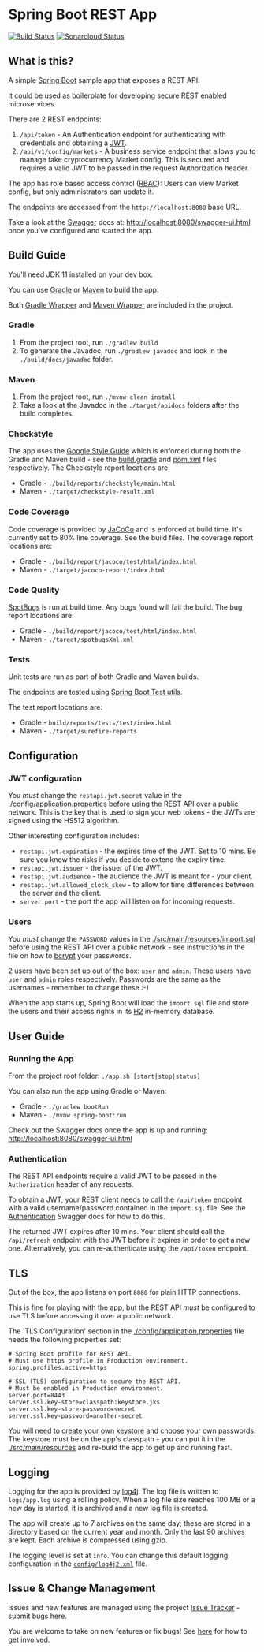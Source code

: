 # Spring Boot REST App

[![Build Status](https://travis-ci.org/gazbert/spring-boot-rest-app.svg?branch=master)](https://travis-ci.org/gazbert/spring-boot-rest-app)
[![Sonarcloud Status](https://sonarcloud.io/api/project_badges/measure?project=gazbert_spring-boot-rest-app&metric=alert_status)](https://sonarcloud.io/dashboard?id=gazbert_spring-boot-rest-app)

## What is this?

A simple [Spring Boot](http://projects.spring.io/spring-boot/) sample app that exposes a REST API.

It could be used as boilerplate for developing secure REST enabled microservices.

There are 2 REST endpoints:

1. `/api/token` - An Authentication endpoint for authenticating with credentials and obtaining a
   [JWT](https://jwt.io/).
1. `/api/v1/config/markets` - A business service endpoint that allows you to manage fake 
   cryptocurrency Market config. This is secured and requires a valid JWT to be passed in the request
   Authorization header.

The app has role based access control 
([RBAC](https://en.wikipedia.org/wiki/Role-based_access_control)): Users can view Market config, 
but only administrators can update it.

The endpoints are accessed from the `http://localhost:8080` base URL.

Take a look at the [Swagger](https://swagger.io/tools/swagger-ui/) docs at: 
[http://localhost:8080/swagger-ui.html](http://localhost:8080/swagger-ui.html) once you've configured
and started the app.

## Build Guide
You'll need JDK 11 installed on your dev box.

You can use [Gradle](https://gradle.org/) or [Maven](https://maven.apache.org) to build the app.

Both [Gradle Wrapper](https://docs.gradle.org/current/userguide/gradle_wrapper.html) and 
[Maven Wrapper](https://github.com/takari/maven-wrapper) are included in the project.
   
### Gradle
1. From the project root, run `./gradlew build`
1. To generate the Javadoc, run `./gradlew javadoc` and look in the `./build/docs/javadoc` folder.

### Maven
1. From the project root, run `./mvnw clean install`
1. Take a look at the Javadoc in the `./target/apidocs` folders after the build completes.

### Checkstyle
The app uses the [Google Style Guide](https://google.github.io/styleguide/javaguide.html)
which is enforced during both the Gradle and Maven build - see the [build.gradle](./build.gradle) 
and [pom.xml](./pom.xml) files respectively. The Checkstyle report locations are:

* Gradle - `./build/reports/checkstyle/main.html`
* Maven - `./target/checkstyle-result.xml`

### Code Coverage
Code coverage is provided by [JaCoCo](https://www.eclemma.org/jacoco/) and is enforced at build time.
It's currently set to 80% line coverage. See the build files. The coverage report locations are:

* Gradle - `./build/report/jacoco/test/html/index.html`
* Maven - `./target/jacoco-report/index.html`

### Code Quality
[SpotBugs](https://spotbugs.github.io/) is run at build time. Any bugs found will fail the build. 
The bug report locations are:

* Gradle - `./build/report/jacoco/test/html/index.html`
* Maven - `./target/spotbugsXml.xml`

### Tests
Unit tests are run as part of both Gradle and Maven builds.

The endpoints are tested using 
[Spring Boot Test utils](https://docs.spring.io/spring-boot/docs/2.1.5.RELEASE/reference/html/boot-features-testing.html).

The test report locations are:
* Gradle - `build/reports/tests/test/index.html`
* Maven - `./target/surefire-reports`

## Configuration
 
### JWT configuration
You _must_ change the `restapi.jwt.secret` value in the 
[./config/application.properties](./config/application.properties) before using the REST API over a public network.
This is the key that is used to sign your web tokens - the JWTs are signed using the HS512 algorithm.
  
Other interesting configuration includes:

* `restapi.jwt.expiration` - the expires time of the JWT. Set to 10 mins. Be sure you know the
risks if you decide to extend the expiry time.
* `restapi.jwt.issuer` - the issuer of the JWT.
* `restapi.jwt.audience` - the audience the JWT is meant for - your client.
* `restapi.jwt.allowed_clock_skew` - to allow for time differences between the server and the client.
* `server.port` - the port the app will listen on for incoming requests.

### Users
You _must_ change the `PASSWORD` values in the 
[./src/main/resources/import.sql](./src/main/resources/import.sql)
before using the REST API over a public network - see instructions in the file on how to 
[bcrypt](https://en.wikipedia.org/wiki/Bcrypt) your passwords.

2 users have been set up out of the box: `user` and `admin`. These users have `user` and `admin`
roles respectively. Passwords are the same as the usernames - remember to change these :-)

When the app starts up, Spring Boot will load the `import.sql` file and store the users and their 
access rights in its [H2](https://www.h2database.com/html/main.html) in-memory database.

## User Guide

### Running the App
From the project root folder: `./app.sh [start|stop|status]`

You can also run the app using Gradle or Maven:

* Gradle - `./gradlew bootRun`
* Maven - `./mvnw spring-boot:run`

Check out the Swagger docs once the app is up and running:
[http://localhost:8080/swagger-ui.html](http://localhost:8080/swagger-ui.html)

### Authentication
The REST API endpoints require a valid JWT to be passed in the `Authorization` header of any requests.

To obtain a JWT, your REST client needs to call the `/api/token` endpoint with a valid username/password 
contained in the `import.sql` file. See the 
[Authentication](http://localhost:8080/swagger-ui.html#/Authentication/getTokenUsingPOST) 
Swagger docs for how to do this.

The returned JWT expires after 10 mins. Your client should call the `/api/refresh` endpoint with the
JWT before it expires in order to get a new one. Alternatively, you can re-authenticate using the
`/api/token` endpoint.

## TLS
Out of the box, the app listens on port `8080` for plain HTTP connections.

This is fine for playing with the app, but the REST API _must_ be configured to use TLS before 
accessing it over a public network.

The 'TLS Configuration' section in the [./config/application.properties](./config/application.properties) 
file needs the following properties set:

``` properties
# Spring Boot profile for REST API.
# Must use https profile in Production environment.
spring.profiles.active=https

# SSL (TLS) configuration to secure the REST API.
# Must be enabled in Production environment.
server.port=8443
server.ssl.key-store=classpath:keystore.jks
server.ssl.key-store-password=secret
server.ssl.key-password=another-secret
```

You will need to 
[create your own keystore](https://docs.oracle.com/cd/E19509-01/820-3503/ggfen/index.html) 
and choose your own passwords. The keystore must be on the app's classpath - you can put it in
the [./src/main/resources](./src/main/resources) and re-build the app to get up and running fast.
 
## Logging
Logging for the app is provided by [log4j](http://logging.apache.org/log4j). 
The log file is written to `logs/app.log` using a rolling policy. When a log file size reaches 
100 MB or a new day is started, it is archived and a new log file is created. 

The app will create up to 7 archives on the same day; these are stored in a directory based on the 
current year and month. Only the last 90 archives are kept. Each archive is compressed using gzip.

The logging level is set at `info`. You can change this default logging configuration in 
the [`config/log4j2.xml`](./config/log4j2.xml) file.

## Issue & Change Management
Issues and new features are managed using the project 
[Issue Tracker](https://github.com/gazbert/spring-boot-rest-app/issues) - submit bugs here.
 
You are welcome to take on new features or fix bugs! See [here](CONTRIBUTING.md) for how to get involved. 
